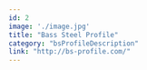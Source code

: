 ```yaml
---
id: 2
image: './image.jpg'
title: "Bass Steel Profile"
category: "bsProfileDescription"
link: "http://bs-profile.com/"
---
```

